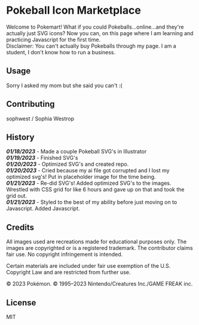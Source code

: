 # Pokeball Icon Marketplace

Welcome to Pokemart! What if you could Pokeballs...online...and they're actually just SVG icons? Now you can, on this page where I am learning and practicing Javascript for the first time.  
Disclaimer: You can't actually buy Pokeballs through my page. I am a student, I don't know how to run a business.  

## Usage

Sorry I asked my mom but she said you can't :(

## Contributing

sophwest / Sophia Westrop

## History

***01/18/2023*** - Made a couple Pokeball SVG's in Illustrator  
***01/19/2023*** - Finished SVG's  
***01/20/2023*** - Optimized SVG's and created repo.  
***01/20/2023*** - Cried because my ai file got corrupted and I lost my optimized svg's! Put in placeholder image for the time being.  
***01/21/2023*** - Re-did SVG's! Added optimized SVG's to the images. Wrestled with CSS grid for like 6 hours and gave up on that and took the grid out.  
***01/21/2023*** - Styled to the best of my ability before just moving on to Javascript. Added Javascript.   

## Credits

All images used are recreations made for educational purposes only. The images are copyrighted or is a registered trademark. The contributor claims fair use. No copyright infringement is intended.

Certain materials are included under fair use exemption of the U.S. Copyright Law and are restricted from further use.

© 2023 Pokémon. © 1995–2023 Nintendo/Creatures Inc./GAME FREAK inc.

## License

MIT
